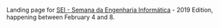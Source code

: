 Landing page for [SEI - Semana da Engenharia Informática](http://seium.org) - 2019 Edition, happening between February 4 and 8.
